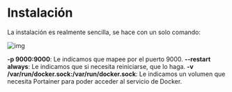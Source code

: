 # Instalación

La instalación es realmente sencilla, se hace con un solo comando:

![img](https://imgur.com/a/ijopmM4)

**-p 9000:9000**: Le indicamos que mapee por el puerto 9000.
**--restart always**: Le indicamos que si necesita reiniciarse, que lo haga.
**-v /var/run/docker.sock:/var/run/docker.sock**: Le indicamos un volumen que necesita Portainer para poder acceder al servicio de Docker.


